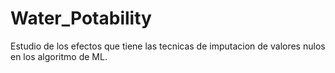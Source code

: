 # Water_Potability
Estudio de los efectos que tiene las tecnicas de imputacion de valores nulos en los algoritmo de ML.
